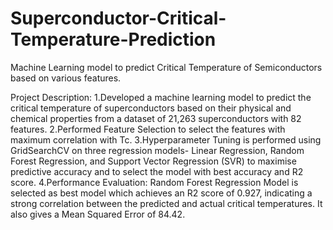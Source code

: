 # Superconductor-Critical-Temperature-Prediction
Machine Learning model to predict Critical Temperature of Semiconductors based on various features.

Project Description:
1.Developed a machine learning model to predict the critical temperature of superconductors based on their physical and chemical properties from a dataset of  21,263 superconductors with 82 features.
2.Performed Feature Selection to select the features with maximum correlation with Tc.
3.Hyperparameter Tuning is performed using GridSearchCV on three regression models- Linear Regression, Random Forest Regression, and Support Vector Regression (SVR) to maximise predictive accuracy and to select the model with best accuracy and R2 score.
4.Performance Evaluation: Random Forest Regression Model is selected as best model which achieves an R2 score of 0.927, indicating a strong correlation between the predicted and actual critical temperatures. It also gives a Mean Squared Error of 84.42.

